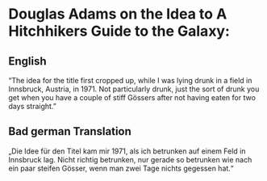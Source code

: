# Douglas Adams on the Idea to A Hitchhikers Guide to the Galaxy:

## English
“The idea for the title first cropped up, while I was lying drunk in a field in Innsbruck, Austria, in 1971.
 Not particularly drunk, just the sort of drunk you get when you have a couple of stiff Gössers after not having eaten for two days straight.”

## Bad german Translation
„Die Idee für den Titel kam mir 1971, als ich betrunken auf einem Feld in Innsbruck lag. 
Nicht richtig betrunken, nur gerade so betrunken wie nach ein paar steifen Gösser, wenn man zwei Tage nichts gegessen hat.“
